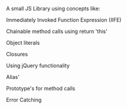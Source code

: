 

A small JS Library using concepts like:

Immediately Invoked Function Expression (IIFE)

Chainable method calls using return 'this'

Object literals

Closures

Using jQuery functionality

Alias'

Prototype's for method calls

Error Catching
